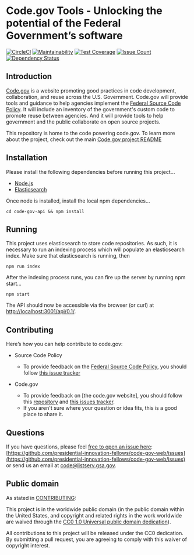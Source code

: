 # Code.gov Tools - Unlocking the potential of the Federal Government’s software

[![CircleCI](https://circleci.com/gh/GSA/code-gov-api.svg?style=shield&circle-token=a7551669b06edee93c482a338d87d354974faa9f)](https://circleci.com/gh/GSA/code-gov-api)
[![Maintainability](https://api.codeclimate.com/v1/badges/c7f588c467b66045efdf/maintainability)](https://codeclimate.com/github/GSA/code-gov-api/maintainability)
[![Test Coverage](https://api.codeclimate.com/v1/badges/c7f588c467b66045efdf/test_coverage)](https://codeclimate.com/github/GSA/code-gov-api/test_coverage)
[![Issue Count](https://codeclimate.com/github/GSA/code-gov-api/badges/issue_count.svg)](https://codeclimate.com/github/GSA/code-gov-api)
[![Dependency Status](https://gemnasium.com/badges/github.com/GSA/code-gov-api.svg)](https://gemnasium.com/github.com/GSA/code-gov-api)


## Introduction

[Code.gov](https://code.gov) is a website promoting good practices in code development, collaboration, and reuse across the U.S.  Government. Code.gov will provide tools and guidance to help agencies implement the [Federal Source Code Policy](https://sourcecode.cio.gov). It will include an inventory of the government's custom code to promote reuse between agencies. And it will provide tools to help government and the public collaborate on open source projects.

This repository is home to the code powering code.gov. To learn more about the project, check out the main [Code.gov project README](https://github.com/presidential-innovation-fellows/code-gov-pm/blob/master/README.md)

## Installation

Please install the following dependencies before running this project...

* [Node.js](https://nodejs.org/en/download/)
* [Elasticsearch](https://www.elastic.co/downloads/elasticsearch)

Once node is installed, install the local npm dependencies...

`cd code-gov-api && npm install`

## Running

This project uses elasticsearch to store code repositories. As such, it is necessary to run an indexing process which will populate an elasticsearch index. Make sure that elasticsearch is running, then

`npm run index`

After the indexing process runs, you can fire up the server by running npm start...

`npm start`

The API should now be accessible via the browser (or curl) at [http://localhost:3001/api/0.1/](http://localhost:3001/api/0.1/).

## Contributing

Here’s how you can help contribute to code.gov:

* Source Code Policy
  * To provide feedback on the [Federal Source Code Policy](https://sourcecode.cio.gov/), you should follow [this issue tracker](https://github.com/WhiteHouse/source-code-policy/issues)

* Code.gov
    * To provide feedback on [the code.gov website], you should follow this [repository](https://github.com/presidential-innovation-fellows/code-gov-web) and [this issues tracker](https://github.com/presidential-innovation-fellows/code-gov-web/issues).
    * If you aren't sure where your question or idea fits, this is a good place to share it.

## Questions

If you have questions, please feel [free to open an issue here](https://github.com/presidential-innovation-fellows/code-gov-web/issues): [https://github.com/presidential-innovation-fellows/code-gov-web/issues](https://github.com/presidential-innovation-fellows/code-gov-web/issues) or send us an email at code@listserv.gsa.gov.

## Public domain

As stated in [CONTRIBUTING](CONTRIBUTING.md):

This project is in the worldwide public domain (in the public domain within the United States, and copyright and related rights in the work worldwide are waived through the [CC0 1.0 Universal public domain dedication](https://creativecommons.org/publicdomain/zero/1.0/)).

All contributions to this project will be released under the CC0 dedication. By submitting a pull request, you are agreeing to comply with this waiver of copyright interest.
